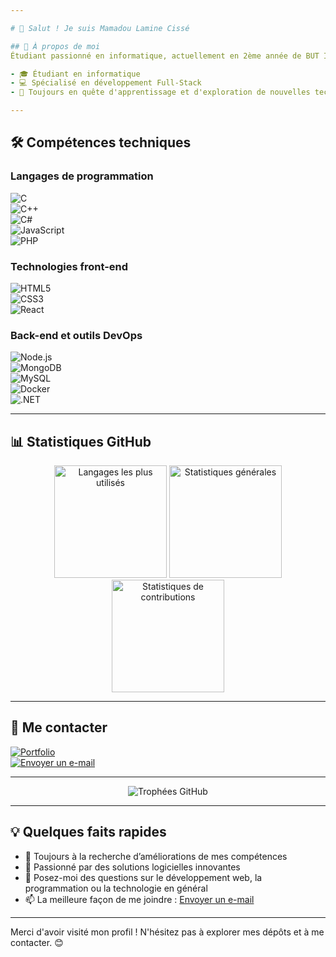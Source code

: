 ```yaml
---

# 👋 Salut ! Je suis Mamadou Lamine Cissé  

## 🚀 À propos de moi  
Étudiant passionné en informatique, actuellement en 2ème année de BUT Informatique, je perfetionne mes compétences dans le développement d'applications modernes.  

- 🎓 Étudiant en informatique  
- 💻 Spécialisé en développement Full-Stack  
- 🌱 Toujours en quête d'apprentissage et d'exploration de nouvelles technologies  

---
```


## 🛠️ Compétences techniques  

### Langages de programmation  
![C](https://img.shields.io/badge/C-00599C?style=for-the-badge&logo=c&logoColor=white)  
![C++](https://img.shields.io/badge/C++-00599C?style=for-the-badge&logo=c%2B%2B&logoColor=white)  
![C#](https://img.shields.io/badge/C%23-239120?style=for-the-badge&logo=c-sharp&logoColor=white)  
![JavaScript](https://img.shields.io/badge/JavaScript-F7DF1E?style=for-the-badge&logo=javascript&logoColor=black)  
![PHP](https://img.shields.io/badge/PHP-777BB4?style=for-the-badge&logo=php&logoColor=white)  

### Technologies front-end  
![HTML5](https://img.shields.io/badge/HTML5-E34F26?style=for-the-badge&logo=html5&logoColor=white)  
![CSS3](https://img.shields.io/badge/CSS3-1572B6?style=for-the-badge&logo=css3&logoColor=white)  
![React](https://img.shields.io/badge/React-20232A?style=for-the-badge&logo=react&logoColor=61DAFB)  

### Back-end et outils DevOps  
![Node.js](https://img.shields.io/badge/Node.js-43853D?style=for-the-badge&logo=node.js&logoColor=white)  
![MongoDB](https://img.shields.io/badge/MongoDB-4EA94B?style=for-the-badge&logo=mongodb&logoColor=white)  
![MySQL](https://img.shields.io/badge/MySQL-00000F?style=for-the-badge&logo=mysql&logoColor=white)  
![Docker](https://img.shields.io/badge/Docker-2CA5E0?style=for-the-badge&logo=docker&logoColor=white)  
![.NET](https://img.shields.io/badge/.NET-5C2D91?style=for-the-badge&logo=.net&logoColor=white)  

---

## 📊 Statistiques GitHub  

<div align="center">
  <img height="180em" src="https://github-readme-stats.vercel.app/api/top-langs/?username=neptune2k21&layout=compact&theme=transparent&langs_count=7" alt="Langages les plus utilisés" />  
  <img height="180em" src="https://github-readme-stats.vercel.app/api?username=neptune2k21&show_icons=true&theme=transparent&include_all_commits=true&count_private=true" alt="Statistiques générales" />  
  <img height="180em" src="https://github-readme-streak-stats.herokuapp.com/?user=neptune2k21&theme=transparent" alt="Statistiques de contributions" />  
</div>  

---

## 🤝 Me contacter  

[![Portfolio](https://img.shields.io/badge/Portfolio-000000?style=for-the-badge&logo=vercel&logoColor=white)](https://mon-portfolio-beryl.vercel.app/)  
[![Envoyer un e-mail](https://img.shields.io/badge/E--mail-D14836?style=for-the-badge&logo=gmail&logoColor=white)](mailto:mamadoulcisse9236@gmail.com)  

---

<p align="center">
  <img src="https://github-profile-trophy.vercel.app/?username=neptune2k21&theme=flat&column=5&margin-w=15&margin-h=15" alt="Trophées GitHub" />
</p>

---

## 💡 Quelques faits rapides  

- 🔭 Toujours à la recherche d’améliorations de mes compétences  
- 🌱 Passionné par des solutions logicielles innovantes  
- 💬 Posez-moi des questions sur le développement web, la programmation ou la technologie en général  
- 📫 La meilleure façon de me joindre : [Envoyer un e-mail](mailto:mamadoulcisse9236@gmail.com)  

---

Merci d'avoir visité mon profil ! N'hésitez pas à explorer mes dépôts et à me contacter. 😊  
